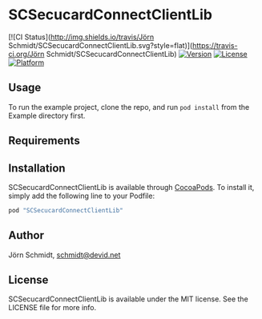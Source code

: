 # SCSecucardConnectClientLib

[![CI Status](http://img.shields.io/travis/Jörn Schmidt/SCSecucardConnectClientLib.svg?style=flat)](https://travis-ci.org/Jörn Schmidt/SCSecucardConnectClientLib)
[![Version](https://img.shields.io/cocoapods/v/SCSecucardConnectClientLib.svg?style=flat)](http://cocoapods.org/pods/SCSecucardConnectClientLib)
[![License](https://img.shields.io/cocoapods/l/SCSecucardConnectClientLib.svg?style=flat)](http://cocoapods.org/pods/SCSecucardConnectClientLib)
[![Platform](https://img.shields.io/cocoapods/p/SCSecucardConnectClientLib.svg?style=flat)](http://cocoapods.org/pods/SCSecucardConnectClientLib)

## Usage

To run the example project, clone the repo, and run `pod install` from the Example directory first.

## Requirements

## Installation

SCSecucardConnectClientLib is available through [CocoaPods](http://cocoapods.org). To install
it, simply add the following line to your Podfile:

```ruby
pod "SCSecucardConnectClientLib"
```

## Author

Jörn Schmidt, schmidt@devid.net

## License

SCSecucardConnectClientLib is available under the MIT license. See the LICENSE file for more info.

